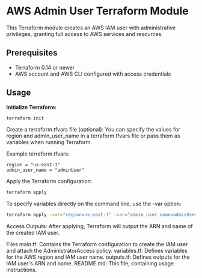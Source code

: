 # AWS Admin User Terraform Module

This Terraform module creates an AWS IAM user with administrative privileges, granting full access to AWS services and resources.

## Prerequisites

- Terraform 0.14 or newer
- AWS account and AWS CLI configured with access credentials

## Usage

**Initialize Terraform:**

```bash
terraform init
```

Create a terraform.tfvars file (optional):
You can specify the values for region and admin_user_name in a terraform.tfvars file or pass them as variables when running Terraform.

Example terraform.tfvars:

```hcl
region = "us-east-1"
admin_user_name = "adminUser"
```

Apply the Terraform configuration:

```bash
terraform apply
```

To specify variables directly on the command line, use the -var option:

```bash
terraform apply -var="region=us-east-1" -var="admin_user_name=adminUser"
```

Access Outputs:
After applying, Terraform will output the ARN and name of the created IAM user.

Files
main.tf: Contains the Terraform configuration to create the IAM user and attach the AdministratorAccess policy.
variables.tf: Defines variables for the AWS region and IAM user name.
outputs.tf: Defines outputs for the IAM user's ARN and name.
README.md: This file, containing usage instructions.